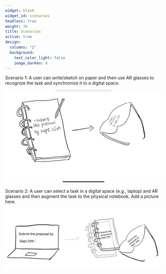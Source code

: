 ```yaml
---
widget: blank
widget_id: scenarios
headless: true
weight: 30
title: Scenarios
active: true
design:
  columns: "2"
  background:
    text_color_light: false
    image_darken: 0
---
```

Scenario 1: A user can write/sketch on paper and then use AR glasses to recognize the task and synchronize it to a digital space.

![i﻿mage](assets/media/scenario1.jpg)


Scenario 2: A user can select a task in a digital space (e.g., laptop) and AR glasses and then augment the task to the physical notebook.
Add a picture here.

![i﻿mage﻿](assets/media/scenario2.jpg)